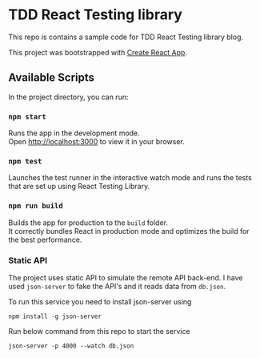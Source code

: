 # TDD React Testing library

This repo is contains a sample code for TDD React Testing library blog.

This project was bootstrapped with [Create React App](https://github.com/facebook/create-react-app).

## Available Scripts

In the project directory, you can run:

### `npm start`

Runs the app in the development mode.\
Open [http://localhost:3000](http://localhost:3000) to view it in your browser.

### `npm test`

Launches the test runner in the interactive watch mode and runs the tests that are set up using React Testing Library.

### `npm run build`

Builds the app for production to the `build` folder.\
It correctly bundles React in production mode and optimizes the build for the best performance.

### Static API

The project uses static API to simulate the remote API back-end. I have used `json-server` to fake the API's and it reads data from `db.json`.

To run this service you need to install json-server using

`npm install -g json-server`

Run below command from this repo to start the service

`json-server -p 4000 --watch db.json`
